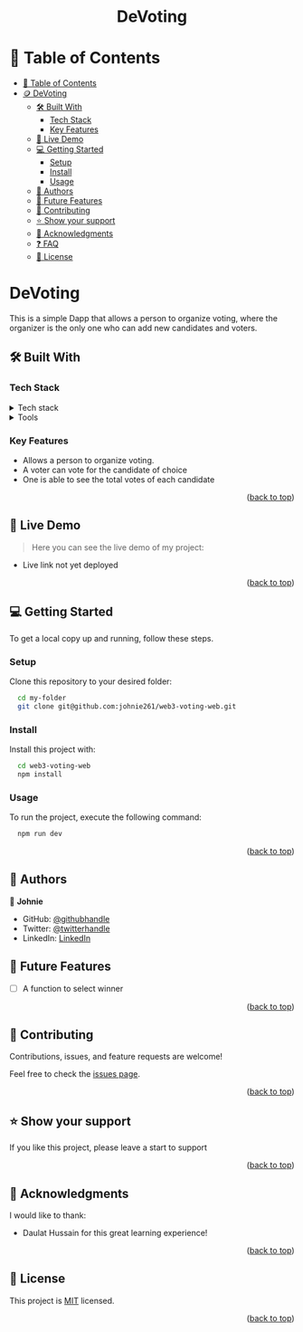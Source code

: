 
<a name="readme-top"></a>
<h1 align='center'> DeVoting </h1>

# 📗 Table of Contents

- [📗 Table of Contents](#-table-of-contents)
- [🪙 DeVoting ](#DeVoting)
  - [🛠 Built With ](#-built-with-)
    - [Tech Stack ](#tech-stack-)
    - [Key Features ](#key-features-)
  - [🚀 Live Demo ](#-live-demo-)
  - [💻 Getting Started ](#-getting-started-)
    - [Setup](#setup)
    - [Install](#install)
    - [Usage](#usage)
  - [👥 Authors ](#-authors-)
  - [🔭 Future Features ](#-future-features-)
  - [🤝 Contributing ](#-contributing-)
  - [⭐️ Show your support ](#️-show-your-support-)
  - [🙏 Acknowledgments ](#-acknowledgments-)
  - [❓ FAQ ](#-faq-)
  - [📝 License ](#-license-)

<!-- PROJECT DESCRIPTION -->

#  DeVoting <a name="about-project"></a>

This is a simple Dapp that allows a person to organize voting, where the organizer is the only one who can add new candidates and voters.

## 🛠 Built With <a name="built-with"></a>

### Tech Stack <a name="tech-stack"></a>

<details>
<summary>Tech stack</summary>
</ul>
    <li>Next jst</li>
    <li>Ether.js</li>
    <li>Solidity</li>
  </ul>
</details>

<details>
<summary>Tools</summary>
  <ul>
    <li>Metamask</li>
    <li>Ipfs</li>
    <li>Hardhat</li>
    <li>Alchemy</li>
  </ul>
</details>


### Key Features <a name="key-features"></a>

- Allows a person to organize voting.
- A voter can vote for the candidate of choice
- One is able to see the total votes of each candidate
  
<p align="right">(<a href="#readme-top">back to top</a>)</p>

<!-- LIVE DEMO -->

## 🚀 Live Demo <a name="live-demo"></a>

> Here you can see the live demo of my project:

- Live link not yet deployed

<p align="right">(<a href="#readme-top">back to top</a>)</p>

<!-- GETTING STARTED -->

## 💻 Getting Started <a name="getting-started"></a>

To get a local copy up and running, follow these steps.

### Setup

Clone this repository to your desired folder:

```sh
  cd my-folder
  git clone git@github.com:johnie261/web3-voting-web.git
```

### Install

Install this project with:

```sh
  cd web3-voting-web
  npm install
```

### Usage

To run the project, execute the following command:

```sh
  npm run dev
```

<p align="right">(<a href="#readme-top">back to top</a>)</p>

## 👥 Authors <a name="authors"></a>

👤 **Johnie**

- GitHub: [@githubhandle](https://github.com/johnie261)
- Twitter: [@twitterhandle](https://twitter.com/njorogejohnie)
- LinkedIn: [LinkedIn](https://www.linkedin.com/in/muturijohn/)
## 🔭 Future Features <a name="future-features"></a>

- [ ] A function to select winner

<p align="right">(<a href="#readme-top">back to top</a>)</p>

## 🤝 Contributing <a name="contributing"></a>

Contributions, issues, and feature requests are welcome!

Feel free to check the [issues page](https://github.com/johnie261/web3-voting-web/issues).

<p align="right">(<a href="#readme-top">back to top</a>)</p>

## ⭐️ Show your support <a name="support"></a>

If you like this project, please leave a start to support

<p align="right">(<a href="#readme-top">back to top</a>)</p>

## 🙏 Acknowledgments <a name="acknowledgements"></a>

I would like to thank:
- Daulat Hussain for this great learning experience!

<p align="right">(<a href="#readme-top">back to top</a>)</p>

## 📝 License <a name="license"></a>

This project is [MIT](./LICENSE) licensed.

<p align="right">(<a href="#readme-top">back to top</a>)</p>

